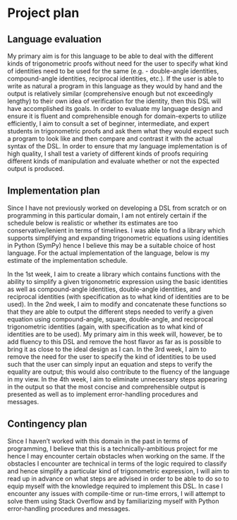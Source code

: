 # Project plan

## Language evaluation

My primary aim is for this language to be able to deal with the different kinds of trigonometric proofs without need for the user to specify what kind of identities need to be used for the same (e.g. - double-angle identities, compound-angle identities, reciprocal identities, etc.). If the user is able to write as natural a program in this language as they would by hand and the output is relatively similar (comprehensive enough but not exceedingly lengthy) to their own idea of verification for the identity, then this DSL will have accomplished its goals. In order to evaluate my language design and ensure it is fluent and comprehensible enough for domain-experts to utilize efficiently, I aim to consult a set of beginner, intermediate, and expert students in trigonometric proofs and ask them what they would expect such a program to look like and then compare and contrast it with the actual syntax of the DSL. In order to ensure that my language implementation is of high quality, I shall test a variety of different kinds of proofs requiring different kinds of manipulation and evaluate whether or not the expected output is produced.

## Implementation plan

Since I have not previously worked on developing a DSL from scratch or on programming in this particular domain, I am not entirely certain if the schedule below is realistic or whether its estimates are too conservative/lenient in terms of timelines. I was able to find a library which supports simplifying and expanding trigonometric equations using identities in Python (SymPy) hence I believe this may be a suitable choice of host language. For the actual implementation of the language, below is my estimate of the implementation schedule.

In the 1st week, I aim to create a library which contains functions with the ability to simplify a given trigonometric expression using the basic identities as well as compound-angle identities, double-angle identities, and reciprocal identities (with specification as to what kind of identities are to be used). In the 2nd week, I aim to modify and concatenate these functions so that they are able to output the different steps needed to verify a given equation using compound-angle, square, double-angle, and reciprocal trigonometric identities (again, with specification as to what kind of identities are to be used). My primary aim in this week will, however, be to add fluency to this DSL and remove the host flavor as far as is possible to bring it as close to the ideal design as I can. In the 3rd week, I aim to remove the need for the user to specify the kind of identities to be used such that the user can simply input an equation and steps to verify the equality are output; this would also contribute to the fluency of the language in my view. In the 4th week, I aim to eliminate unnecessary steps appearing in the output so that the most concise and comprehensible output is presented as well as to implement error-handling procedures and messages.

## Contingency plan

Since I haven’t worked with this domain in the past in terms of programming, I believe that this is a technically-ambitious project for me hence I may encounter certain obstacles when working on the same. If the obstacles I encounter are technical in terms of the logic required to classify and hence simplify a particular kind of trigonometric expression, I will aim to read up in advance on what steps are advised in order to be able to do so to equip myself with the knowledge required to implement this DSL. In case I encounter any issues with compile-time or run-time errors, I will attempt to solve them using Stack Overflow and by familiarizing myself with Python error-handling procedures and messages.


